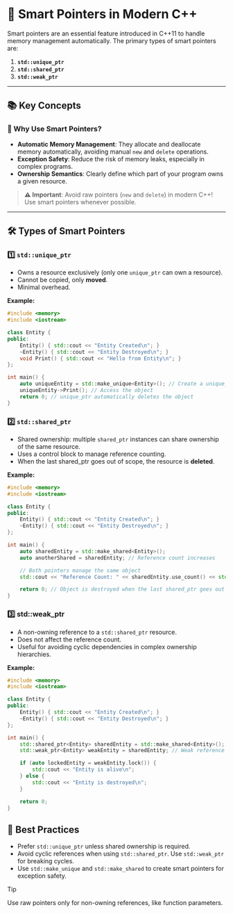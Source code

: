 # 🧠 Smart Pointers in Modern C++

Smart pointers are an essential feature introduced in C++11 to handle memory management automatically. The primary types of smart pointers are:
1. **`std::unique_ptr`**
2. **`std::shared_ptr`**
3. **`std::weak_ptr`**

---

## 📚 Key Concepts

### 🌟 Why Use Smart Pointers?

- **Automatic Memory Management**: They allocate and deallocate memory automatically, avoiding manual `new` and `delete` operations.
- **Exception Safety**: Reduce the risk of memory leaks, especially in complex programs.
- **Ownership Semantics**: Clearly define which part of your program owns a given resource.

> **⚠️ Important**: Avoid raw pointers (`new` and `delete`) in modern C++! Use smart pointers whenever possible.

---

## 🛠️ Types of Smart Pointers

### 1️⃣ `std::unique_ptr`
- Owns a resource exclusively (only one `unique_ptr` can own a resource).
- Cannot be copied, only **moved**.
- Minimal overhead.

**Example:**
```cpp
#include <memory>
#include <iostream>

class Entity {
public:
    Entity() { std::cout << "Entity Created\n"; }
    ~Entity() { std::cout << "Entity Destroyed\n"; }
    void Print() { std::cout << "Hello from Entity\n"; }
};

int main() {
    auto uniqueEntity = std::make_unique<Entity>(); // Create a unique_ptr
    uniqueEntity->Print(); // Access the object
    return 0; // unique_ptr automatically deletes the object
}
```

### 2️⃣ `std::shared_ptr`
- Shared ownership: multiple `shared_ptr` instances can share ownership of the same resource.
- Uses a control block to manage reference counting.
- When the last shared_ptr goes out of scope, the resource is **deleted**.
  
**Example:**
```cpp
#include <memory>
#include <iostream>

class Entity {
public:
    Entity() { std::cout << "Entity Created\n"; }
    ~Entity() { std::cout << "Entity Destroyed\n"; }
};

int main() {
    auto sharedEntity = std::make_shared<Entity>();
    auto anotherShared = sharedEntity; // Reference count increases

    // Both pointers manage the same object
    std::cout << "Reference Count: " << sharedEntity.use_count() << std::endl;

    return 0; // Object is destroyed when the last shared_ptr goes out of scope
}
```
### 3️⃣ std::weak_ptr
- A non-owning reference to a `std::shared_ptr` resource.
- Does not affect the reference count.
- Useful for avoiding cyclic dependencies in complex ownership hierarchies.

**Example:**
```cpp
#include <memory>
#include <iostream>

class Entity {
public:
    Entity() { std::cout << "Entity Created\n"; }
    ~Entity() { std::cout << "Entity Destroyed\n"; }
};

int main() {
    std::shared_ptr<Entity> sharedEntity = std::make_shared<Entity>();
    std::weak_ptr<Entity> weakEntity = sharedEntity; // Weak reference

    if (auto lockedEntity = weakEntity.lock()) {
        std::cout << "Entity is alive\n";
    } else {
        std::cout << "Entity is destroyed\n";
    }

    return 0;
}
```


## 🔑 Best Practices
- Prefer `std::unique_ptr` unless shared ownership is required.
- Avoid cyclic references when using `std::shared_ptr`. Use `std::weak_ptr` for breaking cycles.
- Use `std::make_unique` and `std::make_shared` to create smart pointers for exception safety.

> [!TIP]
> Use raw pointers only for non-owning references, like function parameters.

